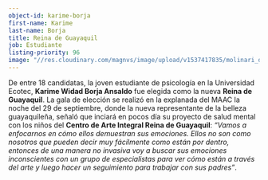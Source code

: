 ```yaml
---
object-id: karime-borja
first-name: Karime
last-name: Borja
title: Reina de Guayaquil
job: Estudiante
listing-priority: 96
image: "//res.cloudinary.com/magnvs/image/upload/v1537417835/molinari_ddqnlf.jpg"
---
```


De entre 18 candidatas, la joven estudiante de psicología en la Universidad Ecotec, **Karime Widad Borja Ansaldo** fue elegida como la nueva **Reina de Guayaquil**. La gala de elección se realizó en la explanada del MAAC la noche del 29 de septiembre, donde la nueva representante de la belleza guayaquileña, señaló que inciará en pocos día su proyecto de salud mental con los niños del **Centro de Arte Integral Reina de Guayaquil**: *“Vamos a enfocarnos en cómo ellos demuestran sus emociones. Ellos no son como nosotros que pueden decir muy fácilmente como están por dentro, entonces de una manera no invasiva voy a buscar sus emociones inconscientes con un grupo de especialistas para ver cómo están a través del arte y luego hacer un seguimiento para trabajar con sus padres”*.
